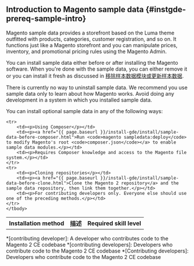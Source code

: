 <div markdown="1">

## Introduction to Magento sample data {#instgde-prereq-sample-intro}
Magento sample data provides a storefront based on the Luma theme outfitted with products, categories, customer registration, and so on. It functions just like a Magento storefront and you can manipulate prices, inventory, and promotional pricing rules using the Magento Admin.

You can install sample data either before or after installing the Magento software. When you're done with the sample data, you can either remove it or you can install it fresh as discussed in <a href="{{ page.baseurl }}/install-gde/install/sample-data-other-cmds.html">移除样本数据模块或更新样本数据</a>.

<div class="bs-callout bs-callout-warning">
    <p>There is currently no way to uninstall sample data. We recommend you use sample data only to learn about how Magento works. Avoid doing any development in a system in which you installed sample data.</p>
</div>

You can install optional sample data in any of the following ways:

<table>
	<tbody>
		<tr>
			<th>Installation method</th>
			<th>描述</th>
			<th>Required skill level</th>
		</tr>
		
	<tr>
		<td><p>Using Composer</p></td>
		<td><p><a href="{{ page.baseurl }}/install-gde/install/sample-data-before-composer.html">Run <code>magento sampledata:deploy</code> to modify Magento's root <code>composer.json</code></a> to enable sample data modules.</p></td>
		<td><p>Requires Composer knowledge and access to the Magento file system.</p></td>
	</tr>
	<tr>
		<td><p>Cloning repositories</p></td>
		<td><p><a href="{{ page.baseurl }}/install-gde/install/sample-data-before-clone.html">Clone the Magento 2 repository</a> and the sample data repository, then link them together.</p></td>
		<td><p>For contributing developers only. Everyone else should use one of the preceding methods.</p></td>
	</tr>
	</tbody>
</table>


<!-- ABBREVIATIONS -->

*[contributing developer]: A developer who contributes code to the Magento 2 CE codebase
*[contributing developers]: Developers who contribute code to the Magento 2 CE codebase
*[Contributing developers]: Developers who contribute code to the Magento 2 CE codebase



